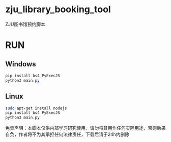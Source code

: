 # zju_library_booking_tool
ZJU图书馆预约脚本
# RUN

## Windows

```powershell
pip install bs4 PyExecJS
python3 main.py
```

## Linux

```bash
sudo apt-get install nodejs
pip install bs4 PyExecJS
python3 main.py
```

免责声明：本脚本仅供内部学习研究使用，请勿将其用作任何实际用途，否则后果自负，作者将不为其承担任何法律责任，下载后请于24h内删除
